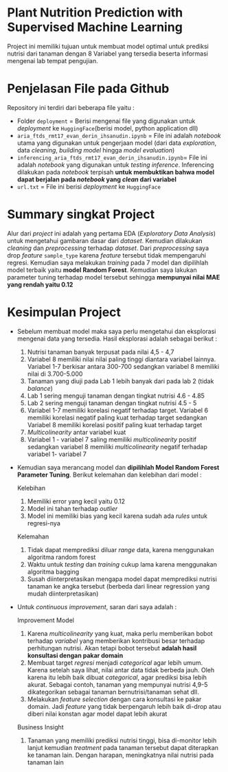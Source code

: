 # Plant Nutrition Prediction with Supervised Machine Learning

Project ini memiliki tujuan untuk membuat model optimal untuk prediksi nutrisi dari tanaman dengan 8 Variabel yang tersedia beserta informasi mengenai lab tempat pengujian.

# Penjelasan File pada Github

Repository ini terdiri dari beberapa file yaitu :

- Folder `deployment` = Berisi mengenai file yang digunakan untuk *deployment* ke `HuggingFace`(berisi model, python application dll)
- `aria_ftds_rmt17_evan_derin_ihsanudin.ipynb` = File ini adalah *notebook* utama yang digunakan untuk pengerjaan model (dari data *exploration*, data *cleaning*, *building model* hingga *model evaluation*)
- `inferencing_aria_ftds_rmt17_evan_derin_ihsanudin.ipynb`= File ini adalah *notebook* yang digunakan untuk *testing inference*. Inferencing dilakukan pada *notebook* terpisah **untuk membuktikan bahwa model dapat berjalan pada *notebook* yang *clean* dari variabel**
- `url.txt` = File ini berisi *deployment* ke `HuggingFace`

# Summary singkat Project

Alur dari *project* ini adalah yang pertama EDA (*Exploratory Data Analysis*) untuk mengetahui gambaran dasar dari *dataset*. Kemudian dilakukan *cleaning* dan *preprocessing* terhadap *dataset*. Dari *preprocessing* saya drop *feature* `sample_type` karena *feature* tersebut tidak mempengaruhi regresi. Kemudian saya melakukan *training* pada 7 model dan dipilihlah model terbaik yaitu **model Random Forest**. Kemudian saya lakukan parameter tuning terhadap model tersebut sehingga **mempunyai nilai MAE yang rendah yaitu 0.12**

# Kesimpulan Project

- Sebelum membuat model maka saya perlu mengetahui dan eksplorasi mengenai data yang tersedia. Hasil eksplorasi adalah sebagai berikut :
    1. Nutrisi tanaman banyak terpusat pada nilai 4,5 - 4,7
    2. Variabel 8 memiliki nilai nilai paling tinggi diantara variabel lainnya. Variabel 1-7 berkisar antara 300-700 sedangkan variabel 8 memiliki nilai di 3.700-5.000
    3. Tanaman yang diuji pada Lab 1 lebih banyak dari pada lab 2 (tidak *balance*)
    4. Lab 1 sering menguji tanaman dengan tingkat nutrisi 4.6 - 4.85
    5. Lab 2 sering menguji tanaman dengan tingkat nutrisi 4.5 - 5
    6. Variabel 1-7 memiliki korelasi negatif terhadap target. Variabel 6 memiliki korelasi negatif paling kuat terhadap target sedangkan Variabel 8 memiliki korelasi positif paling kuat terhadap target
    7. *Multicolinearity* antar variabel kuat
    8. Variabel 1 - variabel 7 saling memiliki *multicolinearity* positif sedangkan variabel 8 memiliki *multicolinearity* negatif terhadap variabel 1- variabel 7
     
- Kemudian saya merancang model dan **dipilihlah Model Random Forest Parameter Tuning**. Berikut kelemahan dan kelebihan dari model :
    
    Kelebihan
    1. Memiliki error yang kecil yaitu 0.12
    2. Model ini tahan terhadap *outlier*
    3. Model ini memiliki bias yang kecil karena sudah ada *rules* untuk regresi-nya

    Kelemahan
    1. Tidak dapat memprediksi diluar *range* data, karena menggunakan algoritma random forest
    2. Waktu untuk *testing* dan *training* cukup lama karena menggunakan algoritma bagging
    3. Susah diinterpretasikan mengapa model dapat memprediksi nutrisi tanaman ke angka tersebut (berbeda dari linear regression yang mudah diinterpretasikan)

- Untuk *continuous improvement*, saran dari saya adalah :
    
    Improvement Model
    1. Karena *multicolinearity* yang kuat, maka perlu memberikan bobot terhadap *variabel* yang memberikan kontribusi besar terhadap perhitungan nutrisi. Akan tetapi bobot tersebut **adalah hasil konsultasi dengan pakar domain** 
    2. Membuat target *regresi* menjadi *categorical* agar lebih umum. Karena setelah saya lihat, nilai antar data tidak berbeda jauh. Oleh karena itu lebih baik dibuat *categorical*, agar prediksi bisa lebih akurat. Sebagai contoh, tanaman yang mempunyai nutrisi 4,9-5 dikategorikan sebagai tanaman bernutrisi/tanaman sehat dll.
    3. Melakukan *feature selection* dengan cara konsultasi ke pakar domain. Jadi *feature* yang tidak berpengaruh lebih baik di-drop atau diberi nilai konstan agar model dapat lebih akurat

    Business Insight
    1. Tanaman yang memiliki prediksi nutrisi tinggi, bisa di-monitor lebih lanjut kemudian *treatment* pada tanaman tersebut dapat diterapkan ke tanaman lain. Dengan harapan, meningkatnya nilai nutrisi pada tanaman lain